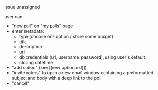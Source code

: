 issue unassigned

user can:
- "new poll" on "my polls" page
- enter metadata:
  - type (choose one option / share some budget)
  - title
  - description
  - url
  - db credentials (url, username, password), using user's default
  - closing datetime
- "add option" (see [[new option.md]])
- "invite voters" to open a new email window containing a preformatted subject and body with a deep link to the poll
- "cancel"





